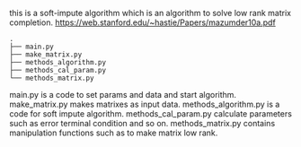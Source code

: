 this is a soft-impute algorithm which is an algorithm to solve low rank matrix completion.
https://web.stanford.edu/~hastie/Papers/mazumder10a.pdf

```
.
├── main.py
├── make_matrix.py
├── methods_algorithm.py
├── methods_cal_param.py
└── methods_matrix.py
```

main.py is a code to set params and data and start algorithm.
make_matrix.py makes matrixes as input data.
methods_algorithm.py is a code for soft impute algorithm.
methods_cal_param.py calculate parameters such as error terminal condition and so on.
methods_matrix.py contains manipulation functions such as to make matrix low rank.
